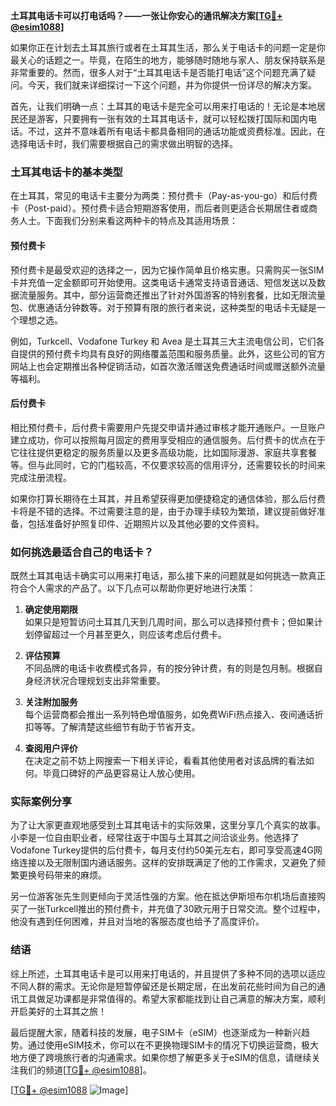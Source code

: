 **土耳其电话卡可以打电话吗？——一张让你安心的通讯解决方案[[TG💪+ @esim1088](https://t.me/s/esim1088)]**

如果你正在计划去土耳其旅行或者在土耳其生活，那么关于电话卡的问题一定是你最关心的话题之一。毕竟，在陌生的地方，能够随时随地与家人、朋友保持联系是非常重要的。然而，很多人对于“土耳其电话卡是否能打电话”这个问题充满了疑问。今天，我们就来详细探讨一下这个问题，并为你提供一份详尽的解决方案。

首先，让我们明确一点：土耳其的电话卡是完全可以用来打电话的！无论是本地居民还是游客，只要拥有一张有效的土耳其电话卡，就可以轻松拨打国际和国内电话。不过，这并不意味着所有电话卡都具备相同的通话功能或资费标准。因此，在选择电话卡时，我们需要根据自己的需求做出明智的选择。

### 土耳其电话卡的基本类型

在土耳其，常见的电话卡主要分为两类：预付费卡（Pay-as-you-go）和后付费卡（Post-paid）。预付费卡适合短期游客使用，而后者则更适合长期居住者或商务人士。下面我们分别来看这两种卡的特点及其适用场景：

#### 预付费卡

预付费卡是最受欢迎的选择之一，因为它操作简单且价格实惠。只需购买一张SIM卡并充值一定金额即可开始使用。这类电话卡通常支持语音通话、短信发送以及数据流量服务。其中，部分运营商还推出了针对外国游客的特别套餐，比如无限流量包、优惠通话分钟数等。对于预算有限的旅行者来说，这种类型的电话卡无疑是一个理想之选。

例如，Turkcell、Vodafone Turkey 和 Avea 是土耳其三大主流电信公司，它们各自提供的预付费卡均具有良好的网络覆盖范围和服务质量。此外，这些公司的官方网站上也会定期推出各种促销活动，如首次激活赠送免费通话时间或赠送额外流量等福利。

#### 后付费卡

相比预付费卡，后付费卡需要用户先提交申请并通过审核才能开通账户。一旦账户建立成功，你可以按照每月固定的费用享受相应的通信服务。后付费卡的优点在于它往往提供更稳定的服务质量以及更多高级功能，比如国际漫游、家庭共享套餐等。但与此同时，它的门槛较高，不仅要求较高的信用评分，还需要较长的时间来完成注册流程。

如果你打算长期待在土耳其，并且希望获得更加便捷稳定的通信体验，那么后付费卡将是不错的选择。不过需要注意的是，由于办理手续较为繁琐，建议提前做好准备，包括准备好护照复印件、近期照片以及其他必要的文件资料。

### 如何挑选最适合自己的电话卡？

既然土耳其电话卡确实可以用来打电话，那么接下来的问题就是如何挑选一款真正符合个人需求的产品了。以下几点可以帮助你更好地进行决策：

1. **确定使用期限**  
   如果只是短暂访问土耳其几天到几周时间，那么可以选择预付费卡；但如果计划停留超过一个月甚至更久，则应该考虑后付费卡。

2. **评估预算**  
   不同品牌的电话卡收费模式各异，有的按分钟计费，有的则是包月制。根据自身经济状况合理规划支出非常重要。

3. **关注附加服务**  
   每个运营商都会推出一系列特色增值服务，如免费WiFi热点接入、夜间通话折扣等等。了解清楚这些细节有助于节省开支。

4. **查阅用户评价**  
   在决定之前不妨上网搜索一下相关评论，看看其他使用者对该品牌的看法如何。毕竟口碑好的产品更容易让人放心使用。

### 实际案例分享

为了让大家更直观地感受到土耳其电话卡的实际效果，这里分享几个真实的故事。小李是一位自由职业者，经常往返于中国与土耳其之间洽谈业务。他选择了Vodafone Turkey提供的后付费卡，每月支付约50美元左右，即可享受高速4G网络连接以及无限制国内通话服务。这样的安排既满足了他的工作需求，又避免了频繁更换号码带来的麻烦。

另一位游客张先生则更倾向于灵活性强的方案。他在抵达伊斯坦布尔机场后直接购买了一张Turkcell推出的预付费卡，并充值了30欧元用于日常交流。整个过程中，他没有遇到任何困难，并且对当地的客服态度也给予了高度评价。

### 结语

综上所述，土耳其电话卡是可以用来打电话的，并且提供了多种不同的选项以适应不同人群的需求。无论你是短暂停留还是长期定居，在出发前花些时间为自己的通讯工具做足功课都是非常值得的。希望大家都能找到让自己满意的解决方案，顺利开启美好的土耳其之旅！

最后提醒大家，随着科技的发展，电子SIM卡（eSIM）也逐渐成为一种新兴趋势。通过使用eSIM技术，你可以在不更换物理SIM卡的情况下切换运营商，极大地方便了跨境旅行者的沟通需求。如果你想了解更多关于eSIM的信息，请继续关注我们的频道[[TG💪+ @esim1088](https://t.me/s/esim1088)]。

[[TG💪+ @esim1088](https://t.me/s/esim1088) ![Image](https://i.postimg.cc/4NQfJmqS/Snipaste-2025-05-13-00-14-12.png)]